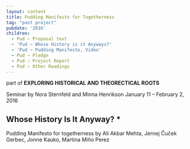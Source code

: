 ```yaml
---
layout: content
title: Pudding Manifesto for Togetherness
tag: "past project"
pubdate: '2016'
children:
  - Pud ~ Proposal text
  - 'Pud ~ Whose History is it Anyways?'
  - 'Pud ~ Pudding Manifesto, Video'
  - Pud ~ Pledge
  - Pud ~ Project Report
  - Pud ~ Other Readings
---
```

part of
**EXPLORING HISTORICAL AND THEORECTICAL ROOTS**

Seminar by Nora Sternfeld and Minna Henrikson
January 11 – February 2, 2016

## Whose History Is It Anyway? *


Pudding Manifesto for togetherness
by Ali Akbar Mehta, Jernej Čuček Gerbec, Jonne Kauko, Martina Miño Perez
